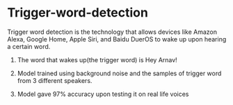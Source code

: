 # Trigger-word-detection
Trigger word detection is the technology that allows devices like Amazon Alexa, Google Home, Apple Siri, and Baidu DuerOS to wake up upon hearing a certain word.

1. The word that wakes up(the trigger word) is Hey Arnav! 

2. Model trained using background noise and the samples of trigger word from 3 different speakers.

3. Model gave 97% accuracy upon testing it on real life voices
